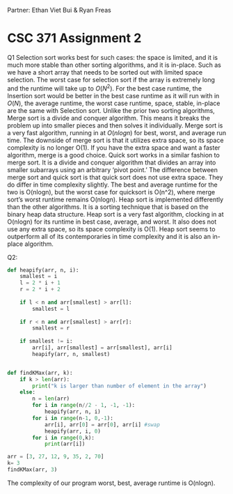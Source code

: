 Partner: Ethan Viet Bui & Ryan Freas

# CSC 371 Assignment 2
Q1
Selection sort works best for such cases: the space is limited, and it is much more stable than other sorting algorithms, and it is in-place. Such as we have a short array that needs to be sorted out with limited space selection. The worst case for selection sort if the array is extremely long and the runtime will take up to $O(N^2)$.
For the best case runtime, the Insertion sort would be better in the best case runtime as it will run with in $O(N)$, the average runtime, the worst case runtime, space, stable, in-place are the same with Selection sort.
Unlike the prior two sorting algorithms, Merge sort is a divide and conquer algorithm. This means it breaks the problem up into smaller pieces and then solves it individually. Merge sort is a very fast algorithm, running in at $O(nlogn)$ for best, worst, and average run time. The downside of merge sort is that it utilizes extra space, so its space complexity is no longer O(1). If you have the extra space and want a faster algorithm, merge is a good choice.
Quick sort works in a similar fashion to merge sort. It is a divide and conquer algorithm that divides an array into smaller subarrays using an arbitrary ‘pivot point.’ The difference between merge sort and quick sort is that quick sort does not use extra space. They do differ in time complexity slightly. The best and average runtime for the two is O(nlogn), but the worst case for quicksort is O(n^2), where merge sort’s worst runtime remains O(nlogn).
Heap sort is implemented differently than the other algorithms. It is a sorting technique that is based on the binary heap data structure. Heap sort is a very fast algorithm, clocking in at O(nlogn) for its runtime in best case, average, and worst. It also does not use any extra space, so its space complexity is O(1). Heap sort seems to outperform all of its contemporaries in time complexity and it is also an in-place algorithm.

Q2:
```python
def heapify(arr, n, i):
    smallest = i
    l = 2 * i + 1
    r = 2 * i + 2
    
    if l < n and arr[smallest] > arr[l]:
        smallest = l
    
    if r < n and arr[smallest] > arr[r]:
        smallest = r
    
    if smallest != i:
        arr[i], arr[smallest] = arr[smallest], arr[i]
        heapify(arr, n, smallest)


def findKMax(arr, k):
    if k > len(arr):
        print("k is larger than number of element in the array")
    else:
        n = len(arr)
        for i in range(n//2 - 1, -1, -1):
            heapify(arr, n, i)
        for i in range(n-1, 0,-1):
            arr[i], arr[0] = arr[0], arr[i] #swap
            heapify(arr, i, 0)
        for i in range(0,k):
            print(arr[i])

arr = [3, 27, 12, 9, 35, 2, 70]
k= 3
findKMax(arr, 3)
```
The complexity of our program worst, best, average runtime is O(nlogn). 
